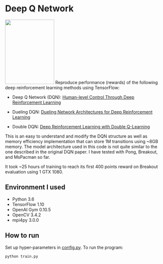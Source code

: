 # Deep Q Network
<img src="video.gif" width="160" height="210" />
Reproduce performance (rewards) of the following deep reinforcement learning methods using TensorFlow:

+ Deep Q Network (DQN):
[Human-level Control Through Deep Reinforcement Learning](https://storage.googleapis.com/deepmind-media/dqn/DQNNaturePaper.pdf)

+ Dueling DQN:
[Dueling Network Architectures for Deep Reinforcement Learning](https://arxiv.org/pdf/1511.06581.pdf)

+ Double DQN:
[Deep Reinforcement Learning with Double Q-Learning](https://arxiv.org/pdf/1509.06461.pdf)

This is an easy to understand and modify the DQN structure as well as memory efficiency implementation that can store 1M transitions using ~8GB memory. The model architecture used in this code is not quite similar to the one described in the original DQN paper. I have tested with Pong, Breakout, and MsPacman so far.

It took ~25 hours of training to reach its first 400 points reward on Breakout evaluation using 1 GTX 1080.

## Environment I used
- Python 3.6
- TensorFlow 1.10
- OpenAI Gym 0.10.5
- OpenCV 3.4.2
- mpi4py 3.0.0

## How to run
Set up hyper-parameters in [config.py](./config.py). To run the program:
```
python train.py
```
